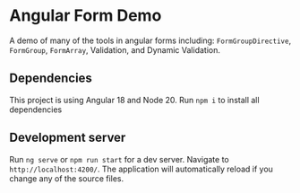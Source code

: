 # Angular Form Demo

A demo of many of the tools in angular forms including: `FormGroupDirective`, `FormGroup`, `FormArray`, Validation, and Dynamic Validation.

## Dependencies

This project is using Angular 18 and Node 20. Run `npm i` to install all dependencies

## Development server

Run `ng serve` or `npm run start` for a dev server. Navigate to `http://localhost:4200/`. The application will automatically reload if you change any of the source files.

